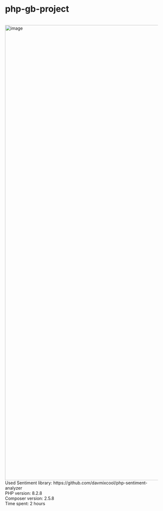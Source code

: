 # php-gb-project
<br />
<img width="1495" alt="image" src="https://github.com/Ernest-Kalynych/gymbeam/assets/60212840/48814544-ad45-435a-b3a5-8a968ad8cce5">
<br />
 Used Sentiment library: https://github.com/davmixcool/php-sentiment-analyzer <br />
 PHP version: 8.2.8 <br />
 Composer version: 2.5.8 <br />
 Time spent: 2 hours
